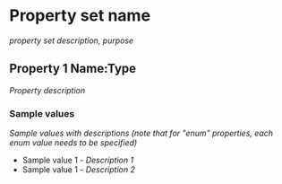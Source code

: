 # Property set name
_property set description, purpose_

## Property 1 Name:Type

_Property description_

### Sample values

_Sample values with descriptions (note that for "enum" properties, each enum value needs to be specified)_

* Sample value 1 - _Description 1_
* Sample value 1 - _Description 2_
  


